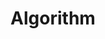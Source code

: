 ﻿---
layout: list
title: Algorithm
slug: algorithm
menu: true
submenu: false
order: 5
description: >
  경제. 취미. 그 외 살면서 필요한 기타 문서.
---
